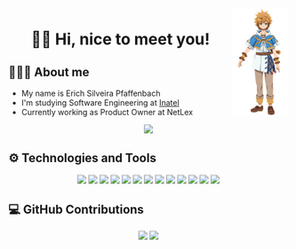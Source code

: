 <img align="right" width="20%" src="images/Lloyd.png">

<h1 align="center">👋🏻 Hi, nice to meet you!</h1>

## 👨🏻‍💻 About me

- My name is Erich Silveira Pfaffenbach
- I'm studying Software Engineering at [Inatel](https://inatel.br/home/)
- Currently working as Product Owner at NetLex

<div align="center">
    <a href="https://www.linkedin.com/in/erich-pfaffenbach-73a10321a/" target="_blank"><img src="https://img.shields.io/badge/-LinkedIn-%230077B5?style=for-the-badge&logo=linkedin&logoColor=white" target="_blank"></a>   
</div>

## ⚙ Technologies and Tools

<div align="center">
    <img height="30" src="https://img.shields.io/badge/React-20232A?style=for-the-badge&logo=react&logoColor=61DAFB">
    <img height="30" src="https://img.shields.io/badge/Angular-DD0031?style=for-the-badge&logo=angular&logoColor=white">
    <img height="30" src="https://img.shields.io/badge/HTML5-E34F26?style=for-the-badge&logo=html5&logoColor=white">
    <img height="30" src="https://img.shields.io/badge/CSS3-1572B6?style=for-the-badge&logo=css3&logoColor=white">
    <img height="30" src="https://img.shields.io/badge/JavaScript-F7DF1E?style=for-the-badge&logo=javascript&logoColor=black">
    <img height="30" src="https://img.shields.io/badge/TypeScript-007ACC?style=for-the-badge&logo=typescript&logoColor=white">
    <img height="30" src="https://img.shields.io/badge/Python-14354C?style=for-the-badge&logo=python&logoColor=white">
    <img height="30" src="https://img.shields.io/badge/Node.js-43853D?style=for-the-badge&logo=node.js&logoColor=white">
    <img height="30" src="https://img.shields.io/badge/MongoDB-4EA94B?style=for-the-badge&logo=mongodb&logoColor=white">
    <img height="30" src="https://img.shields.io/badge/MySQL-00000F?style=for-the-badge&logo=mysql&logoColor=white">
    <img height="30" src="https://img.shields.io/badge/Git-E34F26?style=for-the-badge&logo=git&logoColor=white">
    <img height="30" src="https://img.shields.io/badge/Windows-017AD7?style=for-the-badge&logo=windows&logoColor=white">
    <img height="30" src="https://img.shields.io/badge/Linux-E34F26?style=for-the-badge&logo=linux&logoColor=black">
</div>

## 💻 GitHub Contributions

<div align="center">
    <img height="150rem" src="https://github-readme-stats.vercel.app/api?username=pfaffenbach&show_icons=true&theme=github_dark&include_all_commits=true&count_private=true"/>
    <img height="150rem" src="https://github-readme-stats.vercel.app/api/top-langs/?username=pfaffenbach&layout=compact&langs_count=7&theme=github_dark"/>
</div>

